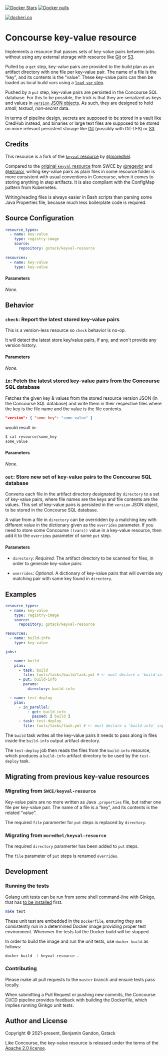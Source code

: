
[![Docker Stars](https://img.shields.io/docker/stars/gstack/keyval-resource.svg?style=plastic)](https://registry.hub.docker.com/v2/repositories/gstack/keyval-resource/stars/count/)
[![Docker pulls](https://img.shields.io/docker/pulls/gstack/keyval-resource.svg?style=plastic)](https://registry.hub.docker.com/v2/repositories/gstack/keyval-resource)
<!--
[![Concourse Build](https://ci.gstack.io/api/v1/teams/gk-plat-devs/pipelines/keyval-resource/jobs/build/badge)](https://ci.gstack.io/teams/gk-plat-devs/pipelines/keyval-resource)
-->
[![dockeri.co](https://dockeri.co/image/gstack/keyval-resource)](https://hub.docker.com/r/gstack/keyval-resource/)

# Concourse key-value resource

Implements a resource that passes sets of key-value pairs between jobs without
using any external storage with resource like [Git][git_resource] or
[S3][s3_resource].

Pulled by a `get` step, key-value pairs are provided to the build plan as an
artifact directory with one file per key-value pair. The name of a file is
the “key”, and its contents is the “value”. These key-value pairs can then be
loaded as local build vars using a [`load_var` step][load_var_step].

Pushed by a `put` step, key-value pairs are persisted in the Concourse SQL
database. For this to be possible, the trick is that they are serialized as
keys and values in [`version` JSON objects][version_schema]. As such, they
are designed to hold _small_, _textual_, _non-secret_ data.

In terms of pipeline design, secrets are supposed to be stored in a vault like
CredHub instead, and binaries or large text files are supposed to be stored
on more relevant persistent storage like [Git][git_resource] (possibly with
Git-LFS) or [S3][s3_resource].

[git_resource]: https://github.com/concourse/git-resource
[s3_resource]: https://github.com/concourse/s3-resource
[load_var_step]: https://concourse-ci.org/load-var-step.html
[version_schema]: https://concourse-ci.org/config-basics.html#schema.version



## Credits

This resource is a fork of the [`keyval` resource][moredhel_gh] by
[@moredhel](https://github.com/moredhel).

Compared to the [original `keyval` resource][swce_gh] from SWCE by
[@regevbr](https://github.com/regevbr) and [@ezraroi](https://github.com/ezraroi),
writing key-value pairs as plain files in some resource folder is more
consistent with usual conventions in Concourse, when it comes to storing
anything in step artifacts. It is also compliant with the ConfigMap pattern
from Kubernetes.

Writing/reading files is always easier in Bash scripts than parsing some Java
Properties file, because much less boilerplate code is required.

[moredhel_gh]: https://github.com/moredhel/keyval-resource
[swce_gh]: https://github.com/SWCE/keyval-resource



## Source Configuration

```yaml
resource_types:
  - name: key-value
    type: registry-image
    source:
      repository: gstack/keyval-resource
      
resources:
  - name: key-value
    type: key-value
```

#### Parameters

*None.*



## Behavior

### `check`: Report the latest stored key-value pairs

This is a version-less resource so `check` behavior is no-op.

It will detect the latest store key/value pairs, if any, and won't provide any
version history.

#### Parameters

*None.*

### `in`: Fetch the latest stored key-value pairs from the Concourse SQL database

Fetches the given key & values from the stored resource version JSON (in the
Concourse SQL database) and write them in their respective files where the
key is the file name and the value is the file contents.

```json
"version": { "some_key": "some_value" }
```

would result in:

```bash
$ cat resource/some_key
some_value
```

#### Parameters

*None.*

### `out`: Store new set of key-value pairs to the Concourse SQL database

Converts each file in the artifact directory designated by `directory` to a
set of key-value pairs, where file names are the keys and file contents are
the values. This set of key-value pairs is persisted in the `version` JSON
object, to be stored in the Concourse SQL database.

A value from a file in `directory` can be overridden by a matching key with
different value in the dictionary given as the `overrides` parameter. If you
need to store some Concourse `((vars))` value in a key-value resource, then
add it to the `overrides` parameter of some `put` step.

#### Parameters

- `directory`: *Required.* The artifact directory to be scanned for files, in
  order to generate key-value pairs

- `overrides`: *Optional.* A dictionary of key-value pairs that will override
  any matching pair with same key found in `directory`.



## Examples

```yaml
resource_types:
  - name: key-value
    type: registry-image
    source:
      repository: gstack/keyval-resource

resources:
  - name: build-info
    type: key-value

jobs:

  - name: build
    plan:
      - task: build
        file: tools/tasks/build/task.yml # <- must declare a 'build-info' output artifact
      - put: build-info
        params:
          directory: build-info

  - name: test-deploy
    plan:
      - in_parallel:
          - get: build-info
            passed: [ build ]
      - task: test-deploy
        file: tools/tasks/task.yml # <- must declare a 'build-info' input artifact
```

The `build` task writes all the key-value pairs it needs to pass along in
files inside the `build-info` output artifact directory.

The `test-deploy` job then reads the files from the `build-info` resource,
which produces a `build-info` artifact directory to be used by the
`test-deploy` task.



## Migrating from previous key-value resources

### Migrating from `SWCE/keyval-resource`

Key-value pairs are no more written as Java `.properties` file, but rather one
file per key-value pair. The name of a file is a “key”, and its contents is
the related “value”.

The required `file` paramerter for `put` steps is replaced by `directory`.

### Migrating from `moredhel/keyval-resource`

The required `directory` paramerter has been added to `put` steps.

The `file` parameter of `put` steps is renamed `overrides`.



<!-- START_OF_DOCKERHUB_STRIP -->

## Development

### Running the tests

Golang unit tests can be run from some shell command-line with Ginkgo, that
has [to be installed](https://github.com/onsi/ginkgo#getting-started) first.

```bash
make test
```

These unit test are embedded in the `Dockerfile`, ensuring they are
consistently run in a determined Docker image providing proper test
environment. Whenever the tests fail the Docker build will be stopped.

In order to build the image and run the unit tests, use `docker build` as
follows:

```bash
docker build -t keyval-resource .
```

### Contributing

Please make all pull requests to the `master` branch and ensure tests pass
locally.

When submitting a Pull Request or pushing new commits, the Concourse CI/CD
pipeline provides feedback with building the Dockerfile, which implies
running Ginkgo unit tests.

<!-- END_OF_DOCKERHUB_STRIP -->



## Author and License

Copyright © 2021-present, Benjamin Gandon, Gstack

Like Concourse, the key-value resource is released under the terms of the
[Apache 2.0 license](http://www.apache.org/licenses/LICENSE-2.0).

<!--
# Local Variables:
# indent-tabs-mode: nil
# End:
-->
